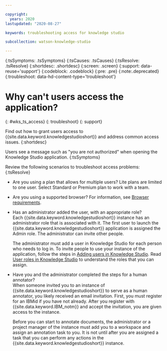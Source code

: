 ```yaml
---

copyright:
  years: 2020
lastupdated: "2020-08-27"

keywords: troubleshooting access for knowledge studio

subcollection: watson-knowledge-studio

---
```


{:tsSymptoms: .tsSymptoms}
{:tsCauses: .tsCauses}
{:tsResolve: .tsResolve}
{:shortdesc: .shortdesc}
{:screen: .screen}
{:support: data-reuse='support'}
{:codeblock: .codeblock}
{:pre: .pre}
{:note:.deprecated}
{:troubleshoot: data-hd-content-type='troubleshoot'}

<!-- You must add the troubleshoot content type in your attribute definitions AND on a new line under each troubleshooting topic H1 ID. -->

# Why can't users access the application?
{: #wks_ts_access}
{: troubleshoot}
{: support} <!-- Only add this attribute to entries that you want to display in the support center. -->

Find out how to grant users access to {{site.data.keyword.knowledgestudioshort}} and address common access issues.
{:shortdesc}

Users see a message such as "you are not authorized" when opening the Knowledge Studio application.
{:tsSymptoms}

Review the following scenarios to troubleshoot access problems:
{:tsResolve}
* Are you using a plan that allows for multiple users? Lite plans are limited to one user.  Select Standard or Premium plan to work with a team.

* Are you using a supported browser? For information, see [Browser requirements](/docs/watson-knowledge-studio?topic=watson-knowledge-studio-system-requirements).

* Has an administrator added the user, with an appropriate role?  
  Each {{site.data.keyword.knowledgestudioshort}} instance has an administrator role that is associated with it. The first user to launch the {{site.data.keyword.knowledgestudioshort}} application is assigned the Admin role. The administrator can invite other people.

  The administrator must add a user in Knowledge Studio for each person who needs to log in. To invite people to use your instance of the application, follow the steps in [Adding users in Knowledge Studio](/docs/watson-knowledge-studio?topic=watson-knowledge-studio-team#team-add).  Read [User roles in Knowledge Studio](/docs/watson-knowledge-studio?topic=watson-knowledge-studio-roles) to understand the roles that you can assign.

* Have you and the administrator completed the steps for a human annotator?  
   When someone invited you to an instance of {{site.data.keyword.knowledgestudioshort}} to serve as a human annotator, you likely received an email invitation. First, you must register for an IBMid if you have not already. After you register with {{site.data.keyword.IBM_notm}} and accept the invitation, you are given access to the instance.

   Before you can start to annotate documents, the administrator or a project manager of the instance must add you to a workspace and assign an annotation task to you. It is not until after you are assigned a task that you can perform any actions in the {{site.data.keyword.knowledgestudioshort}} instance.
  
